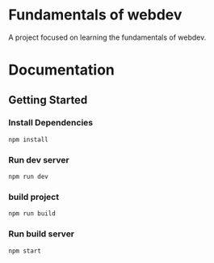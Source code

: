 # Fundamentals of webdev
A project focused on learning the fundamentals of webdev.

# Documentation

## Getting Started

### Install Dependencies
```
npm install
``` 
### Run dev server
```
npm run dev
``` 
### build project
```
npm run build
```
### Run build server
```
npm start
```
